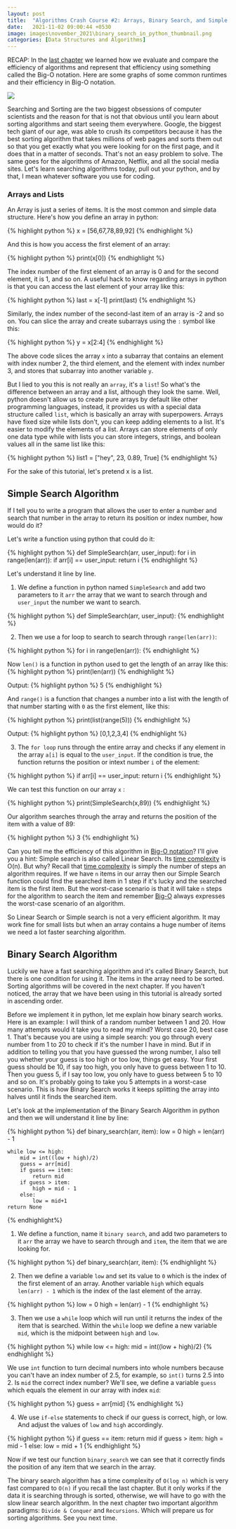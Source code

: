 ```yaml
---
layout: post
title:  "Algorithms Crash Course #2: Arrays, Binary Search, and Simple Search in Python"
date:   2021-11-02 09:00:44 +0530
image: images\november_2021\binary_search_in_python_thumbnail.png
categories: [Data Structures and Algorithms]
---
```

RECAP: In the [last chapter][last-chapter] we learned how we evaluate and compare the efficiency of algorithms and represent that efficiency using something called the Big-O notation. Here are some graphs of some common runtimes and their efficiency in Big-O notation.

<img src="\blog\images\november_2021\binary_search_in_python_thumbnail.png?raw=true">

Searching and Sorting are the two biggest obsessions of computer scientists and the reason for that is not that obvious until you learn about sorting algorithms and start seeing them everywhere. Google, the biggest tech giant of our age, was able to crush its competitors because it has the best sorting algorithm that takes millions of web pages and sorts them out so that you get exactly what you were looking for on the first page, and it does that in a matter of seconds. That's not an easy problem to solve. The same goes for the algorithms of Amazon, Netflix, and all the social media sites. Let's learn searching algorithms today, pull out your python, and by that, I mean whatever software you use for coding.

### Arrays and Lists
An Array is just a series of items. It is the most common and simple data structure. Here's how you define an array in python:

{% highlight python %}
x = [56,67,78,89,92]
{% endhighlight %}

And this is how you access the first element of an array:

{% highlight python %}
print(x[0])
{% endhighlight %}

The index number of the first element of an array is 0 and for the second element, it is 1, and so on. A useful hack to know regarding arrays in python is that you can access the last element of your array like this:

{% highlight python %}
last = x[-1]
print(last)
{% endhighlight %}

Similarly, the index number of the second-last item of an array is -2 and so on. You can slice the array and create subarrays using the `:` symbol like this:

{% highlight python %}
y = x[2:4]
{% endhighlight %}

The above code slices the array `x` into a subarray that contains an element with index number 2, the third element, and the element with index number 3, and stores that subarray into another variable `y`.

But I lied to you this is not really an `array`, it's a `list`! So what's the difference between an array and a list, although they look the same. Well, python doesn't allow us to create pure arrays by default like other programming languages, instead, it provides us with a special data structure called `list`, which is basically an array with superpowers. Arrays have fixed size while lists don't, you can keep adding elements to a list. It's easier to modify the elements of a list. Arrays can store elements of only one data type while with lists you can store integers, strings, and boolean values all in the same list like this:

{% highlight python %}
list1 = ["hey", 23, 0.89, True]
{% endhighlight %}

For the sake of this tutorial, let's pretend x is a list.

## Simple Search Algorithm

If I tell you to write a program that allows the user to enter a number and search that number in the array to return its position or index number, how would do it?

Let's write a function using python that could do it:

{% highlight python %}
def SimpleSearch(arr, user_input):
	for i in range(len(arr)):
		if arr[i] == user_input:
			return i
{% endhighlight %}

Let's understand it line by line.

1. We define a function in python named `SimpleSearch` and add two parameters to it `arr` the array that we want to search through and `user_input` the number we want to search.

{% highlight python %}
def SimpleSearch(arr, user_input):
{% endhighlight %}

2. Then we use a for loop to search to search through `range(len(arr))`:

{% highlight python %}
for i in range(len(arr)):
{% endhighlight %}

Now `len()` is a function in python used to get the length of an array like this:
{% highlight python %}
print(len(arr))
{% endhighlight %}

Output:
{% highlight python %}
5
{% endhighlight %}

And `range()` is a function that changes a number into a list with the length of that number starting with `0` as the first element, like this:

{% highlight python %}
print(list(range(5)))
{% endhighlight %}

Output:
{% highlight python %}
[0,1,2,3,4]
{% endhighlight %}

3. The `for loop` runs through the entire array and checks if any element in the array `a[i]` is equal to the `user_input`. If the condition is true, the function returns the position or intext number `i` of the element:

{% highlight python %}
if arr[i] == user_input:
    return i
{% endhighlight %}

We can test this function on our array `x` :

{% highlight python %}
print(SimpleSearch(x,89))
{% endhighlight %}

Our algorithm searches through the array and returns the position of the item with a value of 89:

{% highlight python %}
3
{% endhighlight %}

Can you tell me the efficiency of this algorithm in [Big-O notation][last-chapter]? I'll give you a hint: Simple search is also called Linear Search. Its [time complexity][last-chapter] is O(n). But why? Recall that [time complexity][last-chapter] is simply the number of steps an algorithm requires. If we have `n` items in our array then our Simple Search function could find the searched item in 1 step if it's lucky and the searched item is the first item. But the worst-case scenario is that it will take `n` steps for the algorithm to search the item and remember [Big-O][last-chapter] always expresses the worst-case scenario of an algorithm.

So Linear Search or Simple search is not a very efficient algorithm. It may work fine for small lists but when an array contains a huge number of items we need a lot faster searching algorithm.

## Binary Search Algorithm

Luckily we have a fast searching algorithm and it's called Binary Search, but there is one condition for using it. The items in the array need to be sorted. Sorting algorithms will be covered in the next chapter. If you haven't noticed, the array that we have been using in this tutorial is already sorted in ascending order.

Before we implement it in python, let me explain how binary search works. Here is an example: I will think of a random number between 1 and 20. How many attempts would it take you to read my mind? Worst case 20, best case 1. That's because you are using a simple search: you go through every number from 1 to 20 to check if it's the number I have in mind. But if in addition to telling you that you have guessed the wrong number, I also tell you whether your guess is too high or too low, things get easy. Your first guess should be 10, if say too high, you only have to guess between 1 to 10. Then you guess 5, if I say too low, you only have to guess between 5 to 10 and so on. It's probably going to take you 5 attempts in a worst-case scenario. This is how Binary Search works it keeps splitting the array into halves until it finds the searched item.

Let's look at the implementation of the Binary Search Algorithm in python and then we will understand it line by line:

{% highlight python %}
def binary_search(arr, item):
	low = 0
	high = len(arr) - 1

	while low <= high:
		mid = int((low + high)/2)
		guess = arr[mid]
		if guess == item:
			return mid
		if guess > item:
			high = mid - 1
		else:
			low = mid+1
	return None
{% endhighlight%}

1. We define a function, name it `binary search`, and add two parameters to it `arr` the array we have to search through and `item`, the item that we are looking for.

{% highlight python %}
def binary_search(arr, item):
{% endhighlight %}

2. Then we define a variable `low` and set its value to `0` which is the index of the first element of an array. Another variable `high` which equals `len(arr) - 1` which is the index of the last element of the array.

{% highlight python %}
low = 0
high = len(arr) - 1
{% endhighlight %}

3. Then we use a `while` loop which will run until it returns the index of the item that is searched. Within the `while` loop we define a new variable `mid`, which is the midpoint between `high` and `low`.

{% highlight python %}
while low <= high:
	mid = int((low + high)/2)
{% endhighlight %}

We use `int` function to turn decimal numbers into whole numbers because you can't have an index number of 2.5, for example, so `int()` turns 2.5 into 2. Is `mid` the correct index number? We'll see, we define a variable `guess` which equals the element in our array with index `mid`:

{% highlight python %}
guess = arr[mid]
{% endhighlight %}

4. We use `if-else` statements to check if our guess is correct, high, or low. And adjust the values of `low` and `high` accordingly.

{% highlight python %}
if guess == item:
    return mid
if guess > item:
    high = mid - 1
else:
    low = mid + 1
{% endhighlight %}

Now if we test our function `binary_search` we can see that it correctly finds the position of any item that we search in the array.

The binary search algorithm has a time complexity of `O(log n)` which is very fast compared to `O(n)` if you recall the last chapter. But it only works if the data it is searching through is sorted, otherwise, we will have to go with the slow linear search algorithm. In the next chapter two important algorithm paradigms: `Divide & Conquer` and `Recursions`. Which will prepare us for sorting algorithms. See you next time.


[last-chapter]: https://avionmission.github.io/blog/time-complexity-simply-explained-algorithms-crash-course/




